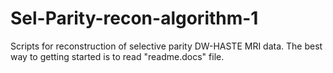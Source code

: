 # Sel-Parity-recon-algorithm-1

Scripts for reconstruction of selective parity DW-HASTE MRI data. The best way to getting started is to read "readme.docs" file.
